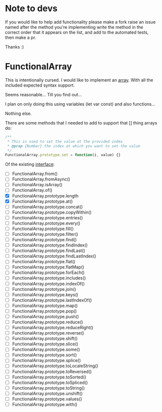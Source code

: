 # Note to devs
If you would like to help add functionality please make a fork raise an issue named after the method you're implementing write the method in the correct order that it appears on the list, and add to the automated tests, then make a pr.

Thanks :)

# FunctionalArray
This is intentionally cursed. I would like to implement an [array](https://developer.mozilla.org/en-US/docs/Web/JavaScript/Reference/Global_Objects/Array). With all the included expected syntax support. 

Seems reasonable... Till you find out...

I plan on only doing this using variables (let var const) and also functions...

Nothing else.

There are some methods that I needed to add to support that [] thing arrays do:
```js
/**
 * This is used to set the value at the provided index
 * @prop {Number} the index at which you want to set the value
 */
FunctionalArray.prototype.set = function(i, value) {}
```

Of the existing [interface](https://developer.mozilla.org/en-US/docs/Web/JavaScript/Reference/Global_Objects/Array):
- [ ] FunctionalArray.from()
- [ ] FunctionalArray.fromAsync()
- [ ] FunctionalArray.isArray()
- [ ] FunctionalArray.of()
- [x] FunctionalArray.prototype.length
- [x] FunctionalArray.prototype.at()
- [ ] FunctionalArray.prototype.concat()
- [ ] FunctionalArray.prototype.copyWithin()
- [ ] FunctionalArray.prototype.entries()
- [ ] FunctionalArray.prototype.every()
- [ ] FunctionalArray.prototype.fill()
- [ ] FunctionalArray.prototype.filter()
- [ ] FunctionalArray.prototype.find()
- [ ] FunctionalArray.prototype.findIndex()
- [ ] FunctionalArray.prototype.findLast()
- [ ] FunctionalArray.prototype.findLastIndex()
- [ ] FunctionalArray.prototype.flat()
- [ ] FunctionalArray.prototype.flatMap()
- [ ] FunctionalArray.prototype.forEach()
- [ ] FunctionalArray.prototype.includes()
- [ ] FunctionalArray.prototype.indexOf()
- [ ] FunctionalArray.prototype.join()
- [ ] FunctionalArray.prototype.keys()
- [ ] FunctionalArray.prototype.lastIndexOf()
- [ ] FunctionalArray.prototype.map()
- [ ] FunctionalArray.prototype.pop()
- [ ] FunctionalArray.prototype.push()
- [ ] FunctionalArray.prototype.reduce()
- [ ] FunctionalArray.prototype.reduceRight()
- [ ] FunctionalArray.prototype.reverse()
- [ ] FunctionalArray.prototype.shift()
- [ ] FunctionalArray.prototype.slice()
- [ ] FunctionalArray.prototype.some()
- [ ] FunctionalArray.prototype.sort()
- [ ] FunctionalArray.prototype.splice()
- [ ] FunctionalArray.prototype.toLocaleString()
- [ ] FunctionalArray.prototype.toReversed()
- [ ] FunctionalArray.prototype.toSorted()
- [ ] FunctionalArray.prototype.toSpliced()
- [ ] FunctionalArray.prototype.toString()
- [ ] FunctionalArray.prototype.unshift()
- [ ] FunctionalArray.prototype.values()
- [ ] FunctionalArray.prototype.with()